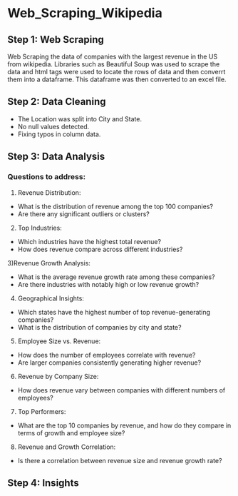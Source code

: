 # Web_Scraping_Wikipedia
## Step 1: Web Scraping
Web Scraping the data of companies with the largest revenue in the US from wikipedia.
Libraries such as Beautiful Soup was used to scrape the data and html tags were used to locate the rows of data and then converrt them into a dataframe.
This dataframe was then converted to an excel file.

## Step 2: Data Cleaning
- The Location was split into City and State. 
- No null values detected.
- Fixing typos in column data.

## Step 3: Data Analysis
### Questions to address:
1) Revenue Distribution:
- What is the distribution of revenue among the top 100 companies?
- Are there any significant outliers or clusters?

2) Top Industries:
- Which industries have the highest total revenue?
- How does revenue compare across different industries?

3)Revenue Growth Analysis:
- What is the average revenue growth rate among these companies?
- Are there industries with notably high or low revenue growth?

4) Geographical Insights:
- Which states have the highest number of top revenue-generating companies?
- What is the distribution of companies by city and state?

5) Employee Size vs. Revenue:
- How does the number of employees correlate with revenue?
- Are larger companies consistently generating higher revenue?

6) Revenue by Company Size:
- How does revenue vary between companies with different numbers of employees?

7) Top Performers:
- What are the top 10 companies by revenue, and how do they compare in terms of growth and employee size?

8) Revenue and Growth Correlation:
- Is there a correlation between revenue size and revenue growth rate?

## Step 4: Insights
